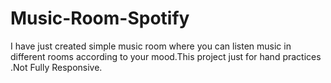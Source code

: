 # Music-Room-Spotify
I have just created simple music room where you can listen music in different rooms according to your mood.This project just for hand practices .Not Fully Responsive.
